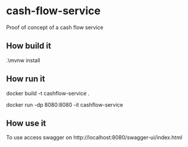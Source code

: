 # cash-flow-service
Proof of concept of a cash flow service

## How build it
.\mvnw install

## How run it

docker build -t cashflow-service .

docker run -dp 8080:8080 -it cashflow-service

## How use it
To use access swagger on http://localhost:8080/swagger-ui/index.html